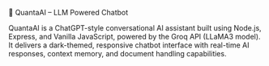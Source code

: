🤖 QuantaAI – LLM Powered Chatbot

QuantaAI is a ChatGPT-style conversational AI assistant built using Node.js, Express, and Vanilla JavaScript, powered by the Groq API (LLaMA3 model).
It delivers a dark-themed, responsive chatbot interface with real-time AI responses, context memory, and document handling capabilities.

